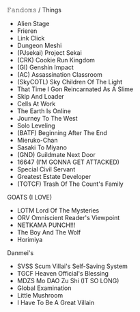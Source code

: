  𝙵𝚊𝚗𝚍𝚘𝚖𝚜 / Things
- Alien Stage
- Frieren
- Link Click
- Dungeon Meshi
- (PJsekai) Project Sekai
- (CRK) Cookie Run Kingdom
- (GI) Genshin Impact
- (AC) Assassination Classroom
- (SkyCOTL) Sky Children Of The Light
- That Time I Gon Reincarnated As A Slime
- Skip And Loader
- Cells At Work
- The Earth Is Online
- Journey To The West
- Solo Leveling
- (BATF) Beginning After The End
- Mieruko-Chan
- Sasaki To Miyano
- (GND) Guildmate Next Door
- 16647 (I'M GONNA GET ATTACKED)
- Special Civil Servant
- Greatest Estate Developer
- (TOTCF) Trash Of The Count's Family

GOATS (I LOVE)
- LOTM Lord Of The Mysteries
- ORV Omniscient Reader's Viewpoint
- NETKAMA PUNCH!!!
- The Boy And The Wolf
- Horimiya
  
Danmei's
- SVSS Scum Villai's Self-Saving System
- TGCF Heaven Official's Blessing
- MDZS Mo DAO Zu Shi (IT SO LONG)
- Global Examination
- Little Mushroom
- I Have To Be A Great Villain
